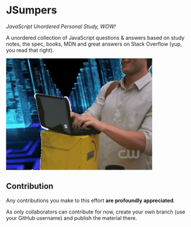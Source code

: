 # JSumpers
*JavaScript Unordered Personal Study, WOW!*

A unordered collection of JavaScript questions & answers based on study notes, the spec, books, MDN and great answers on Stack Overflow (yup, you read that right).

![GIF](gifs/giphy.gif)

## Contribution

Any contributions you make to this effort **are profoundly appreciated**.

As only collaborators can contribute for now, create your own branch (use your GitHub username) and publish the material there.
